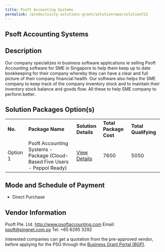```yaml
---
title: Psoft Accounting Systems
permalink: /productivity-solutions-grant/solutionrepo/solution722
---
```


## Psoft Accounting Systems

## Description

Our company specializes in business software applications ie selling Psoft Accounting software for SME in Singapore to help them keep up to date bookkeeping for their company whereby they can have a clear and full picture of their company financial health. Our software also helps the SME company to keep track of the company inventory stock and to maintain their inventory stock balance and goods flow. All these to help SME company to perform better.

## Solution Packages Option(s)

<table>
<tr>
<td><b>No.</b></td>
<td><b>Package Name</b></td>
<td><b>Solution Details</b></td>
<td><b>Total Package Cost</b></td>
<td><b>Total Qualifying</b></td>
</tr>
<tr>
<td>Option 1</td>
<td>Psoft Accounting Systems - Package (Cloud-Based Five Users - Peppol Ready)</td>
<td><a href='https://www.gobusiness.gov.sg/images/psg/Desensitised_PSoft_Annex_3_CR_wef_4_Nov_2021_Part_3.pdf'>View Details</a></td>
<td>7600</td>
<td>5050</td>
</tr>
</table>

## Mode and Schedule of Payment

 - Direct Purchase

## Vendor Information

 Psoft Pte. Ltd.
http://www.psoftaccounting.com
Email: psoft@singnet.com.sg
Tel: +65 6295 3292

Interested companies can get a quotation from the pre-approved vendor, before applying for the PSG through the <a href='https://www.businessgrants.gov.sg/'>Business Grant Portal (BGP)</a>.

<script src="/jquery/resize-tables.js"></script>
